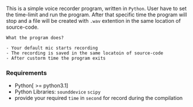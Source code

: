 

This is a simple voice recorder program, written in `Python`. User have to set the time-limit and run the program. After that specific time the program will stop and a file will be created with `.wav` extention in the same location of source-code.

```
What the program does? 

- Your default mic starts recording
- The recording is saved in the same locatoin of source-code
- After custorm time the program exits
``` 
 
### Requirements

* Python[ >= python3.1]
* Python Libraries: `sounddevice` `scipy`
* provide your required `time` in `second` for record during the compilation


